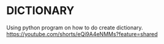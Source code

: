 # DICTIONARY
Using python program on how to do create dictionary.
https://youtube.com/shorts/eQi9A4eNMMs?feature=shared
